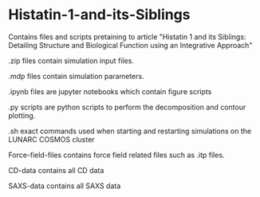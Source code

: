 # Histatin-1-and-its-Siblings
Contains files and scripts pretaining to article "Histatin 1 and its Siblings: Detailing Structure and Biological Function using an Integrative Approach"

.zip files contain simulation input files.

.mdp files contain simulation parameters.

.ipynb files are jupyter notebooks which contain figure scripts

.py scripts are python scripts to perform the decomposition and contour plotting.

.sh exact commands used when starting and restarting simulations on the LUNARC COSMOS cluster

Force-field-files contains force field related files such as .itp files.

CD-data contains all CD data

SAXS-data contains all SAXS data

